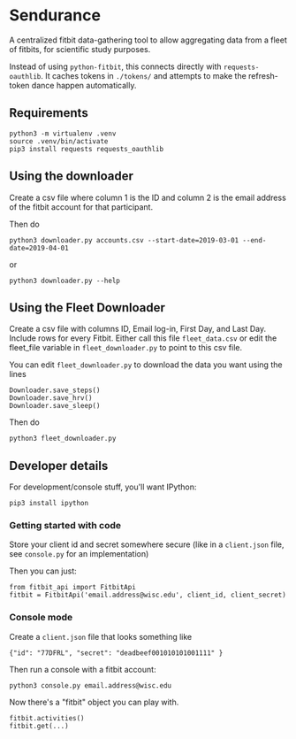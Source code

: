 # Sendurance

A centralized fitbit data-gathering tool to allow aggregating data from a 
fleet of fitbits, for scientific study purposes.

Instead of using `python-fitbit`, this connects directly with 
`requests-oauthlib`. It caches tokens in `./tokens/` and attempts to make the 
refresh-token dance happen automatically.

## Requirements

    python3 -m virtualenv .venv
    source .venv/bin/activate
    pip3 install requests requests_oauthlib

## Using the downloader

Create a csv file where column 1 is the ID and column 2 is the
email address of the fitbit account for that participant.

Then do

    python3 downloader.py accounts.csv --start-date=2019-03-01 --end-date=2019-04-01

or

    python3 downloader.py --help

## Using the Fleet Downloader

Create a csv file with columns ID, Email log-in, First Day, and Last Day. Include rows for every Fitbit. Either call this file `fleet_data.csv` or edit the fleet_file variable in `fleet_downloader.py` to point to this csv file.

You can edit `fleet_downloader.py` to download the data you want using the lines
    
    Downloader.save_steps()
    Downloader.save_hrv()
    Downloader.save_sleep()

Then do

    python3 fleet_downloader.py

## Developer details

For development/console stuff, you'll want IPython:

    pip3 install ipython

### Getting started with code

Store your client id and secret somewhere secure (like in a `client.json` file, 
see `console.py` for an implementation)

Then you can just:

    from fitbit_api import FitbitApi
    fitbit = FitbitApi('email.address@wisc.edu', client_id, client_secret)

### Console mode

Create a `client.json` file that looks something like

    {"id": "77DFRL", "secret": "deadbeef001010101001111" }

Then run a console with a fitbit account:

    python3 console.py email.address@wisc.edu

Now there's a "fitbit" object you can play with.

    fitbit.activities()
    fitbit.get(...)
    
